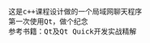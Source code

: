 <br />

<pre name="code" class="html">这是c++课程设计做的一个局域网聊天程序
第一次使用Qt，做个纪念
参考书籍：Qt及Qt Quick开发实战精解</pre>
<br />